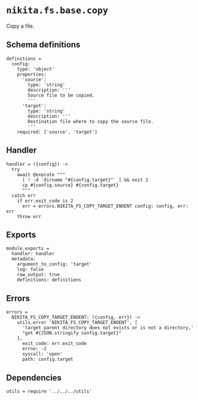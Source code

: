 
# `nikita.fs.base.copy`

Copy a file.

## Schema definitions

    definitions =
      config:
        type: 'object'
        properties:
          'source':
            type: 'string'
            description: '''
            Source file to be copied.
            '''
          'target':
            type: 'string'
            description: '''
            Destination file where to copy the source file.
            '''
        required: ['source', 'target']

## Handler

    handler = ({config}) ->
      try
        await @execute """
          [ ! -d `dirname "#{config.target}"` ] && exit 2
          cp #{config.source} #{config.target}
          """
      catch err
        if err.exit_code is 2
          err = errors.NIKITA_FS_COPY_TARGET_ENOENT config: config, err: err
        throw err

## Exports

    module.exports =
      handler: handler
      metadata:
        argument_to_config: 'target'
        log: false
        raw_output: true
        definitions: definitions

## Errors

    errors =
      NIKITA_FS_COPY_TARGET_ENOENT: ({config, err}) ->
        utils.error 'NIKITA_FS_COPY_TARGET_ENOENT', [
          'target parent directory does not exists or is not a directory,'
          "got #{JSON.stringify config.target}"
        ],
          exit_code: err.exit_code
          errno: -2
          syscall: 'open'
          path: config.target

## Dependencies

    utils = require '../../../utils'
